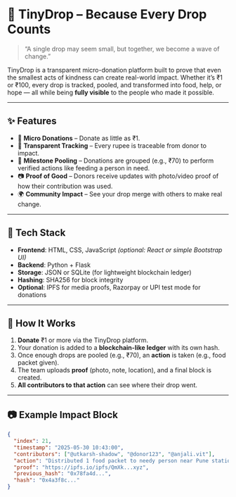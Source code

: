 # 🌊 TinyDrop – Because Every Drop Counts

> “A single drop may seem small, but together, we become a wave of change.”

TinyDrop is a transparent micro-donation platform built to prove that even the smallest acts of kindness can create real-world impact. Whether it’s ₹1 or ₹100, every drop is tracked, pooled, and transformed into food, help, or hope — all while being **fully visible** to the people who made it possible.

---

## ✨ Features

- 💸 **Micro Donations** – Donate as little as ₹1.
- 🔗 **Transparent Tracking** – Every rupee is traceable from donor to impact.
- 🤝 **Milestone Pooling** – Donations are grouped (e.g., ₹70) to perform verified actions like feeding a person in need.
- 📷 **Proof of Good** – Donors receive updates with photo/video proof of how their contribution was used.
- 🌍 **Community Impact** – See your drop merge with others to make real change.

---

## 🔧 Tech Stack

- **Frontend**: HTML, CSS, JavaScript *(optional: React or simple Bootstrap UI)*
- **Backend**: Python + Flask
- **Storage**: JSON or SQLite (for lightweight blockchain ledger)
- **Hashing**: SHA256 for block integrity
- **Optional**: IPFS for media proofs, Razorpay or UPI test mode for donations

---

## 📖 How It Works

1. **Donate** ₹1 or more via the TinyDrop platform.
2. Your donation is added to a **blockchain-like ledger** with its own hash.
3. Once enough drops are pooled (e.g., ₹70), an **action** is taken (e.g., food packet given).
4. The team uploads **proof** (photo, note, location), and a final block is created.
5. **All contributors to that action** can see where their drop went.

---

## 📷 Example Impact Block

```json
{
  "index": 21,
  "timestamp": "2025-05-30 10:43:00",
  "contributors": ["@utkarsh-shadow", "@donor123", "@anjali.vit"],
  "action": "Distributed 1 food packet to needy person near Pune station",
  "proof": "https://ipfs.io/ipfs/QmXk...xyz",
  "previous_hash": "0x78fa4d...",
  "hash": "0x4a3f8c..."
}
